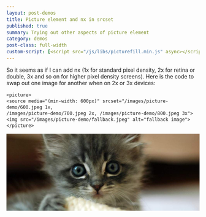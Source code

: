 ```yaml
---
layout: post-demos
title: Picture element and nx in srcset
published: true
summary: Trying out other aspects of picture element
category: demos
post-class: full-width
custom-script: [<script src="/js/libs/picturefill.min.js" async></script>]
---
```


So it seems as if I can add nx (1x for standard pixel density, 2x for retina or double, 3x and so on for higher pixel density screens). Here is the code to swap out one image for another when on 2x or 3x devices:


<pre><code>&lt;picture&gt;
&lt;source media="(min-width: 600px)" srcset="/images/picture-demo/600.jpeg 1x,
/images/picture-demo/700.jpeg 2x, /images/picture-demo/800.jpeg 3x"&gt;
&lt;img src="/images/picture-demo/fallback.jpeg" alt="fallback image"&gt;
&lt;/picture&gt;</code></pre>

<picture>
	<source media="(min-width: 600px)" srcset="/images/picture-demo/600.jpeg 1x, /images/picture-demo/700.jpeg 2x, /images/picture-demo/800.jpeg 3x">
	<img src="/images/picture-demo/fallback.jpeg" alt="fallback image">
</picture>